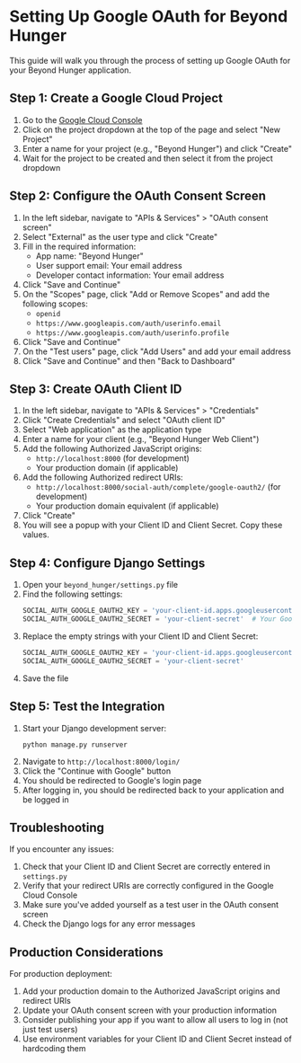 # Setting Up Google OAuth for Beyond Hunger

This guide will walk you through the process of setting up Google OAuth for your Beyond Hunger application.

## Step 1: Create a Google Cloud Project

1. Go to the [Google Cloud Console](https://console.cloud.google.com/)
2. Click on the project dropdown at the top of the page and select "New Project"
3. Enter a name for your project (e.g., "Beyond Hunger") and click "Create"
4. Wait for the project to be created and then select it from the project dropdown

## Step 2: Configure the OAuth Consent Screen

1. In the left sidebar, navigate to "APIs & Services" > "OAuth consent screen"
2. Select "External" as the user type and click "Create"
3. Fill in the required information:
   - App name: "Beyond Hunger"
   - User support email: Your email address
   - Developer contact information: Your email address
4. Click "Save and Continue"
5. On the "Scopes" page, click "Add or Remove Scopes" and add the following scopes:
   - `openid`
   - `https://www.googleapis.com/auth/userinfo.email`
   - `https://www.googleapis.com/auth/userinfo.profile`
6. Click "Save and Continue"
7. On the "Test users" page, click "Add Users" and add your email address
8. Click "Save and Continue" and then "Back to Dashboard"

## Step 3: Create OAuth Client ID

1. In the left sidebar, navigate to "APIs & Services" > "Credentials"
2. Click "Create Credentials" and select "OAuth client ID"
3. Select "Web application" as the application type
4. Enter a name for your client (e.g., "Beyond Hunger Web Client")
5. Add the following Authorized JavaScript origins:
   - `http://localhost:8000` (for development)
   - Your production domain (if applicable)
6. Add the following Authorized redirect URIs:
   - `http://localhost:8000/social-auth/complete/google-oauth2/` (for development)
   - Your production domain equivalent (if applicable)
7. Click "Create"
8. You will see a popup with your Client ID and Client Secret. Copy these values.

## Step 4: Configure Django Settings

1. Open your `beyond_hunger/settings.py` file
2. Find the following settings:
   ```python
   SOCIAL_AUTH_GOOGLE_OAUTH2_KEY = 'your-client-id.apps.googleusercontent.com'  # Your Google Client ID
   SOCIAL_AUTH_GOOGLE_OAUTH2_SECRET = 'your-client-secret'  # Your Google Client Secret
   ```
3. Replace the empty strings with your Client ID and Client Secret:
   ```python
   SOCIAL_AUTH_GOOGLE_OAUTH2_KEY = 'your-client-id.apps.googleusercontent.com'
   SOCIAL_AUTH_GOOGLE_OAUTH2_SECRET = 'your-client-secret'
   ```
4. Save the file

## Step 5: Test the Integration

1. Start your Django development server:
   ```
   python manage.py runserver
   ```
2. Navigate to `http://localhost:8000/login/`
3. Click the "Continue with Google" button
4. You should be redirected to Google's login page
5. After logging in, you should be redirected back to your application and be logged in

## Troubleshooting

If you encounter any issues:

1. Check that your Client ID and Client Secret are correctly entered in `settings.py`
2. Verify that your redirect URIs are correctly configured in the Google Cloud Console
3. Make sure you've added yourself as a test user in the OAuth consent screen
4. Check the Django logs for any error messages

## Production Considerations

For production deployment:

1. Add your production domain to the Authorized JavaScript origins and redirect URIs
2. Update your OAuth consent screen with your production information
3. Consider publishing your app if you want to allow all users to log in (not just test users)
4. Use environment variables for your Client ID and Client Secret instead of hardcoding them 